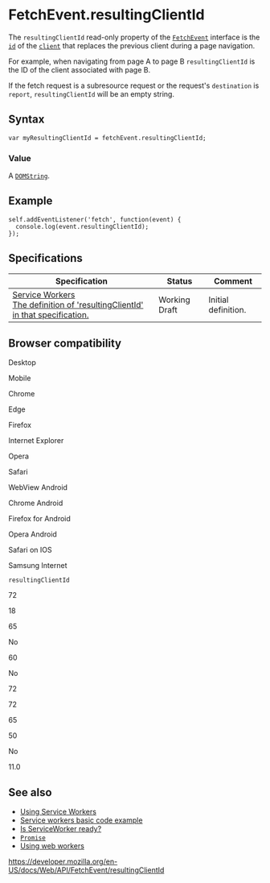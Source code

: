 # FetchEvent.resultingClientId

The `resultingClientId` read-only property of the [`FetchEvent`](../fetchevent) interface is the [`id`](../client/id) of the [`client`](../client) that replaces the previous client during a page navigation.

For example, when navigating from page A to page B `resultingClientId` is the ID of the client associated with page B.

If the fetch request is a subresource request or the request's `destination` is `report`, `resultingClientId` will be an empty string.

## Syntax

    var myResultingClientId = fetchEvent.resultingClientId;

### Value

A [`DOMString`](../domstring).

## Example

    self.addEventListener('fetch', function(event) {
      console.log(event.resultingClientId);
    });

## Specifications

<table><thead><tr class="header"><th>Specification</th><th>Status</th><th>Comment</th></tr></thead><tbody><tr class="odd"><td><a href="https://w3c.github.io/ServiceWorker/#dom-fetchevent-resultingclientid">Service Workers<br />
<span class="small">The definition of 'resultingClientId' in that specification.</span></a></td><td><span class="spec-wd">Working Draft</span></td><td>Initial definition.</td></tr></tbody></table>

## Browser compatibility

Desktop

Mobile

Chrome

Edge

Firefox

Internet Explorer

Opera

Safari

WebView Android

Chrome Android

Firefox for Android

Opera Android

Safari on IOS

Samsung Internet

`resultingClientId`

72

18

65

No

60

No

72

72

65

50

No

11.0

## See also

- [Using Service Workers](../service_worker_api/using_service_workers)
- [Service workers basic code example](https://github.com/mdn/sw-test)
- [Is ServiceWorker ready?](https://jakearchibald.github.io/isserviceworkerready/)
- [`Promise`](https://developer.mozilla.org/en-US/docs/Web/JavaScript/Reference/Global_Objects/Promise)
- [Using web workers](../web_workers_api/using_web_workers)

<a href="https://developer.mozilla.org/en-US/docs/Web/API/FetchEvent/resultingClientId" class="_attribution-link">https://developer.mozilla.org/en-US/docs/Web/API/FetchEvent/resultingClientId</a>
